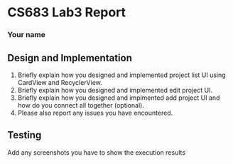 # CS683 Lab3 Report 
### Your name

## Design and Implementation

1. Briefly explain how you designed and implemented project list UI using CardView and RecyclerView. 
2. Briefly explain how you designed and implemented edit project UI.
3. Briefly explain how you designed and implmented add project UI and how do you connect all together (optional).
4. Please also report any issues you have encountered.

## Testing

Add any screenshots you have to show the execution results
